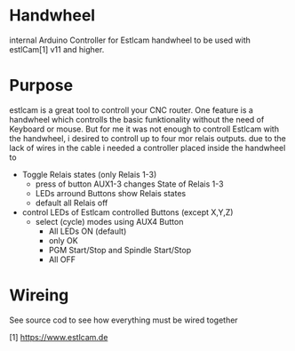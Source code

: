# Handwheel
internal Arduino Controller for Estlcam handwheel
to be used with estlCam[1] v11 and higher.
# Purpose
estlcam is a great tool to controll your CNC router.
One feature is a handwheel which controlls the basic funktionality without the need of Keyboard or mouse.
But for me it was not enough to controll Estlcam with the handwheel, i desired to controll up to four mor relais outputs.
due to the lack of wires in the cable i needed a controller placed inside the handwheel to
  - Toggle Relais states (only Relais 1-3)
    - press of button AUX1-3 changes State of Relais 1-3 
    - LEDs arround Buttons show Relais states
    - default all Relais off
 - control LEDs of Estlcam controlled Buttons (except X,Y,Z)
   - select (cycle) modes using AUX4 Button
     - All LEDs ON (default)
     - only OK
     - PGM Start/Stop and Spindle Start/Stop        
     - All OFF
# Wireing
See source cod to see how everything must be wired together
   
[1] https://www.estlcam.de


